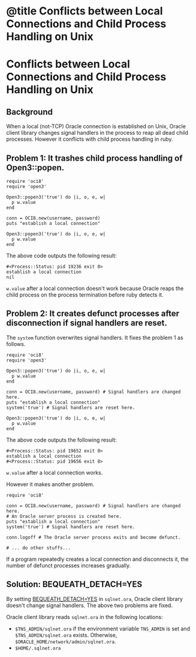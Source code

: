 # @title Conflicts between Local Connections and Child Process Handling on Unix

Conflicts between Local Connections and Child Process Handling on Unix
======================================================================

Background
----------

When a local (not-TCP) Oracle connection is established on Unix,
Oracle client library changes signal handlers in the process to reap
all dead child processes. However it conflicts with child process
handling in ruby.

Problem 1: It trashes child process handling of Open3::popen.
----------

    require 'oci8'
    require 'open3'
    
    Open3::popen3('true') do |i, o, e, w|
      p w.value
    end
    
    conn = OCI8.new(username, password)
    puts "establish a local connection"
    
    Open3::popen3('true') do |i, o, e, w|
      p w.value
    end

The above code outputs the following result:

    #<Process::Status: pid 19236 exit 0>
    establish a local connection
    nil

`w.value` after a local connection doesn't work because Oracle reaps
the child process on the process termination before ruby detects it.

Problem 2: It creates defunct processes after disconnection if signal handlers are reset.
----------

The `system` function overwrites signal handlers.
It fixes the problem 1 as follows.

    require 'oci8'
    require 'open3'
    
    Open3::popen3('true') do |i, o, e, w|
      p w.value
    end
    
    conn = OCI8.new(username, password) # Signal handlers are changed here.
    puts "establish a local connection"
    system('true') # Signal handlers are reset here.
    
    Open3::popen3('true') do |i, o, e, w|
      p w.value
    end

The above code outputs the following result:

    #<Process::Status: pid 19652 exit 0>
    establish a local connection
    #<Process::Status: pid 19656 exit 0>

`w.value` after a local connection works.

However it makes another problem.

    require 'oci8'
    
    conn = OCI8.new(username, password) # Signal handlers are changed here.
    # An Oracle server process is created here.
    puts "establish a local connection"
    system('true') # Signal handlers are reset here.
    
    conn.logoff # The Oracle server process exits and become defunct.
    
    # ... do other stuffs...

If a program repeatedly creates a local connection and disconnects it,
the number of defunct processes increases gradually.

Solution: BEQUEATH_DETACH=YES
----------

By setting [BEQUEATH_DETACH=YES][] in `sqlnet.ora`, Oracle client library
doesn't change signal handlers. The above two problems are fixed.

Oracle client library reads `sqlnet.ora` in the following locations:

* `$TNS_ADMIN/sqlnet.ora` if the environment variable `TNS_ADMIN`
  is set and `$TNS_ADMIN/sqlnet.ora` exists.
  Otherwise, `$ORACLE_HOME/network/admin/sqlnet.ora`.
* `$HOME/.sqlnet.ora`

[BEQUEATH_DETACH=YES]: https://docs.oracle.com/database/121/NETRF/sqlnet.htm#NETRF183

